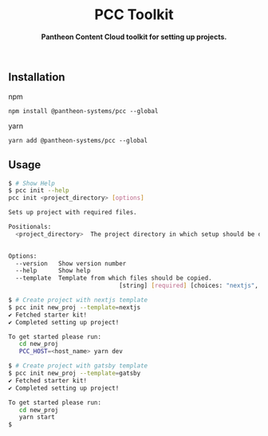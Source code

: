 <div align="center">
	<h1>PCC Toolkit</h1>
	<p>
		<b>Pantheon Content Cloud toolkit for setting up projects.</b>
	</p>
	<br>
</div>

## Installation

npm
```console
npm install @pantheon-systems/pcc --global
```

yarn
```console
yarn add @pantheon-systems/pcc --global
```

## Usage

```bash
$ # Show Help
$ pcc init --help
pcc init <project_directory> [options]

Sets up project with required files.

Positionals:
  <project_directory>  The project directory in which setup should be done.
                                                                        [string]

Options:
  --version   Show version number                                      [boolean]
  --help      Show help                                                [boolean]
  --template  Template from which files should be copied.
                               [string] [required] [choices: "nextjs", "gatsby"]

$ # Create project with nextjs template
$ pcc init new_proj --template=nextjs
✔ Fetched starter kit!
✔ Completed setting up project!

To get started please run:
   cd new_proj
   PCC_HOST=<host_name> yarn dev

$ # Create project with gatsby template
$ pcc init new_proj --template=gatsby
✔ Fetched starter kit!
✔ Completed setting up project!

To get started please run:
   cd new_proj
   yarn start
$
```
